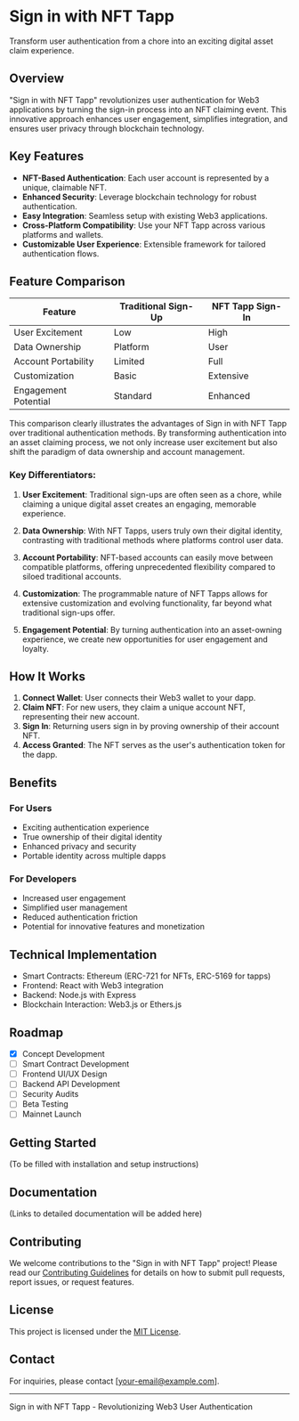 # Sign in with NFT Tapp

Transform user authentication from a chore into an exciting digital asset claim experience.

## Overview

"Sign in with NFT Tapp" revolutionizes user authentication for Web3 applications by turning the sign-in process into an NFT claiming event. This innovative approach enhances user engagement, simplifies integration, and ensures user privacy through blockchain technology.

## Key Features

- **NFT-Based Authentication**: Each user account is represented by a unique, claimable NFT.
- **Enhanced Security**: Leverage blockchain technology for robust authentication.
- **Easy Integration**: Seamless setup with existing Web3 applications.
- **Cross-Platform Compatibility**: Use your NFT Tapp across various platforms and wallets.
- **Customizable User Experience**: Extensible framework for tailored authentication flows.

## Feature Comparison

| Feature               | Traditional Sign-Up | NFT Tapp Sign-In |
|-----------------------|----------------------|-------------------|
| User Excitement       | Low                  | High              |
| Data Ownership        | Platform             | User              |
| Account Portability   | Limited              | Full              |
| Customization         | Basic                | Extensive         |
| Engagement Potential  | Standard             | Enhanced          |

This comparison clearly illustrates the advantages of Sign in with NFT Tapp over traditional authentication methods. By transforming authentication into an asset claiming process, we not only increase user excitement but also shift the paradigm of data ownership and account management.

### Key Differentiators:

1. **User Excitement**: Traditional sign-ups are often seen as a chore, while claiming a unique digital asset creates an engaging, memorable experience.

2. **Data Ownership**: With NFT Tapps, users truly own their digital identity, contrasting with traditional methods where platforms control user data.

3. **Account Portability**: NFT-based accounts can easily move between compatible platforms, offering unprecedented flexibility compared to siloed traditional accounts.

4. **Customization**: The programmable nature of NFT Tapps allows for extensive customization and evolving functionality, far beyond what traditional sign-ups offer.

5. **Engagement Potential**: By turning authentication into an asset-owning experience, we create new opportunities for user engagement and loyalty.

## How It Works

1. **Connect Wallet**: User connects their Web3 wallet to your dapp.
2. **Claim NFT**: For new users, they claim a unique account NFT, representing their new account.
3. **Sign In**: Returning users sign in by proving ownership of their account NFT.
4. **Access Granted**: The NFT serves as the user's authentication token for the dapp.

## Benefits

### For Users
- Exciting authentication experience
- True ownership of their digital identity
- Enhanced privacy and security
- Portable identity across multiple dapps

### For Developers
- Increased user engagement
- Simplified user management
- Reduced authentication friction
- Potential for innovative features and monetization

## Technical Implementation

- Smart Contracts: Ethereum (ERC-721 for NFTs, ERC-5169 for tapps)
- Frontend: React with Web3 integration
- Backend: Node.js with Express
- Blockchain Interaction: Web3.js or Ethers.js

## Roadmap

- [x] Concept Development
- [ ] Smart Contract Development
- [ ] Frontend UI/UX Design
- [ ] Backend API Development
- [ ] Security Audits
- [ ] Beta Testing
- [ ] Mainnet Launch

## Getting Started

(To be filled with installation and setup instructions)

## Documentation

(Links to detailed documentation will be added here)

## Contributing

We welcome contributions to the "Sign in with NFT Tapp" project! Please read our [Contributing Guidelines](CONTRIBUTING.md) for details on how to submit pull requests, report issues, or request features.

## License

This project is licensed under the [MIT License](LICENSE).

## Contact

For inquiries, please contact [your-email@example.com].

---

Sign in with NFT Tapp - Revolutionizing Web3 User Authentication
